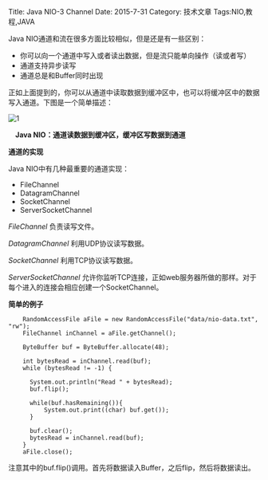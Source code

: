 Title: Java NIO-3 Channel
Date: 2015-7-31 
Category: 技术文章
Tags:NIO,教程,JAVA

Java NIO通道和流在很多方面比较相似，但是还是有一些区别：

- 你可以向一个通道中写入或者读出数据，但是流只能单向操作（读或者写）
- 通道支持异步读写
- 通道总是和Buffer同时出现

正如上面提到的，你可以从通道中读取数据到缓冲区中，也可以将缓冲区中的数据写入通道。下图是一个简单描述：

![1](http://scalaboy.top/blogPicture/overview-channels-buffers.png)

**&ensp;&ensp;Java NIO：通道读数据到缓冲区，缓冲区写数据到通道**

**通道的实现**

Java NIO中有几种最重要的通道实现：

+ FileChannel
+ DatagramChannel
+ SocketChannel
+ ServerSocketChannel

*FileChannel* 负责读写文件。

*DatagramChannel* 利用UDP协议读写数据。

*SocketChannel* 利用TCP协议读写数据。

*ServerSocketChannel* 允许你监听TCP连接，正如web服务器所做的那样。对于每个进入的连接会相应创建一个SocketChannel。

**简单的例子**
```	
    RandomAccessFile aFile = new RandomAccessFile("data/nio-data.txt", "rw");
    FileChannel inChannel = aFile.getChannel();

    ByteBuffer buf = ByteBuffer.allocate(48);

    int bytesRead = inChannel.read(buf);
    while (bytesRead != -1) {

      System.out.println("Read " + bytesRead);
      buf.flip();

      while(buf.hasRemaining()){
          System.out.print((char) buf.get());
      }

      buf.clear();
      bytesRead = inChannel.read(buf);
    }
    aFile.close();
```
注意其中的buf.flip()调用。首先将数据读入Buffer，之后flip，然后将数据读出。



